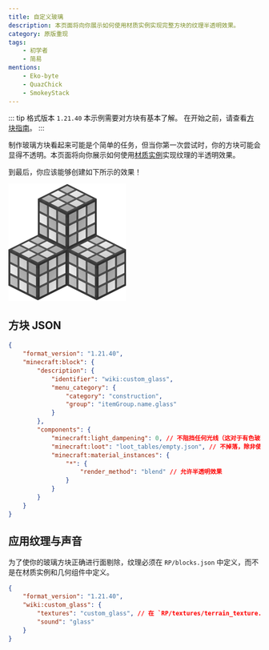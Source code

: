 ```yaml
---
title: 自定义玻璃
description: 本页面将向你展示如何使用材质实例实现完整方块的纹理半透明效果。
category: 原版重现
tags:
    - 初学者
    - 简易
mentions:
    - Eko-byte
    - QuazChick
    - SmokeyStack
---
```


::: tip 格式版本 `1.21.40`
本示例需要对方块有基本了解。
在开始之前，请查看[方块指南](../blocks/blocks-intro.md)。
:::

制作玻璃方块看起来可能是个简单的任务，但当你第一次尝试时，你的方块可能会显得不透明。本页面将向你展示如何使用[材质实例](../blocks/block-components.md#material-instances)实现纹理的半透明效果。

到最后，你应该能够创建如下所示的效果！

![一组自定义玻璃方块](../assets/images/blocks/custom-glass-blocks/showcase.png)

## 方块 JSON

```json title="BP/blocks/custom_glass.json"
{
    "format_version": "1.21.40",
    "minecraft:block": {
        "description": {
            "identifier": "wiki:custom_glass",
            "menu_category": {
                "category": "construction",
                "group": "itemGroup.name.glass"
            }
        },
        "components": {
            "minecraft:light_dampening": 0, // 不阻挡任何光线（这对于有色玻璃设置为15）
            "minecraft:loot": "loot_tables/empty.json", // 不掉落，除非使用丝绸触碰
            "minecraft:material_instances": {
                "*": {
                    "render_method": "blend" // 允许半透明效果
                }
            }
        }
    }
}
```

## 应用纹理与声音

为了使你的玻璃方块正确进行面剔除，纹理必须在 `RP/blocks.json` 中定义，而不是在材质实例和几何组件中定义。

```json title="RP/blocks.json"
{
    "format_version": "1.21.40",
    "wiki:custom_glass": {
        "textures": "custom_glass", // 在 `RP/textures/terrain_texture.json` 中定义的短名称
        "sound": "glass"
    }
}
```